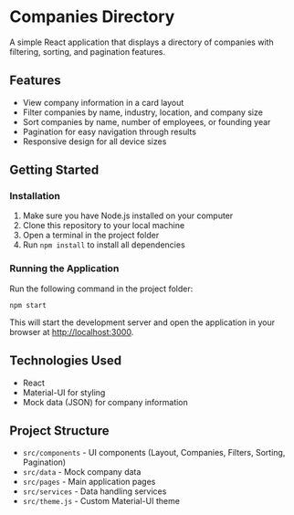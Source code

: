 # Companies Directory

A simple React application that displays a directory of companies with filtering, sorting, and pagination features.

## Features

- View company information in a card layout
- Filter companies by name, industry, location, and company size
- Sort companies by name, number of employees, or founding year
- Pagination for easy navigation through results
- Responsive design for all device sizes

## Getting Started

### Installation

1. Make sure you have Node.js installed on your computer
2. Clone this repository to your local machine
3. Open a terminal in the project folder
4. Run `npm install` to install all dependencies

### Running the Application

Run the following command in the project folder:

```
npm start
```

This will start the development server and open the application in your browser at [http://localhost:3000](http://localhost:3000).

## Technologies Used

- React
- Material-UI for styling
- Mock data (JSON) for company information

## Project Structure

- `src/components` - UI components (Layout, Companies, Filters, Sorting, Pagination)
- `src/data` - Mock company data
- `src/pages` - Main application pages
- `src/services` - Data handling services
- `src/theme.js` - Custom Material-UI theme
